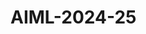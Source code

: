 # AIML-2024-25
[lab0]:(https://github.com/aditin11/AIML-2024-25/blob/main/Welcome_To_Colaboratory.ipynb)

